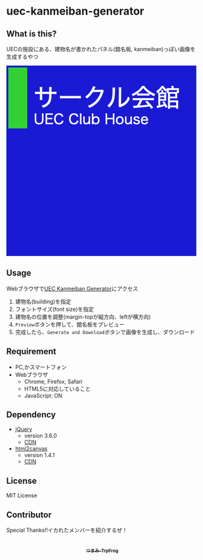 # uec-kanmeiban-generator
## What is this?
UECの施設にある、建物名が書かれたパネル(舘名板, kanmeiban)っぽい画像を生成するやつ

![](sample.png)

## Usage
Webブラウザで[UEC Kanmeiban Generator](https://uec-kanmeiban-generator.matchaism.net)にアクセス

1. 建物名(building)を指定
2. フォントサイズ(font size)を指定
3. 建物名の位置を調整(margin-topが縦方向、leftが横方向)
4. `Preview`ボタンを押して、舘名板をプレビュー
5. 完成したら、`Generate and Download`ボタンで画像を生成し、ダウンロード

## Requirement
  - PC,かスマートフォン
  - Webブラウザ
    - Chrome, Firefox, Safari
    - HTML5に対応していること
    - JavaScript: ON

## Dependency
  - [jQuery](https://jquery.com/)
    - version 3.6.0
    - [CDN](https://ajax.googleapis.com/ajax/libs/jquery/3.6.0/jquery.min.js)
  - [html2canvas](https://html2canvas.hertzen.com/)
    - version 1.4.1
    - [CDN](https://cdn.jsdelivr.net/npm/html2canvas@1.4.1/dist/html2canvas.min.js)

## License
MIT License

## Contributor
Special Thanks!!イカれたメンバーを紹介するぜ！

<div align="center">
  <a href="https://trpfrog.net"><img src="https://avatars.githubusercontent.com/u/7621012?v=4?s=100" width="100px;" alt=""/><br>
    <sub>
      <b>つまみ-TrpFrog</b>
    </sub>
  </a>
</div>
